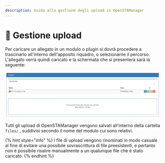 ```yaml
---
description: Guida alla gestione degli upload in OpenSTAManager
---
```


# 🔼 Gestione upload

Per caricare un allegato in un modulo o plugin si dovrà procedere a trascinarlo all'interno dell'apposito riquadro, o selezionarne il percorso. L'allegato verrà quindi caricato e la schermata che si presenterà sarà la seguente:

![](<../../.gitbook/assets/immagine (260).png>)

Tutti gli upload di OpenSTAManager vengono salvati all'interno della cartella `files/` , suddivisi secondo il nome del modulo cui sono relativi.

{% hint style="info" %}
I file di upload vengono rinominati in modo casuale al fine di evitare una possibile sovrascrittura di file preesistenti, e pertanto non è possibile risalire manualmente a un qualunque file che è stato caricato.
{% endhint %}
